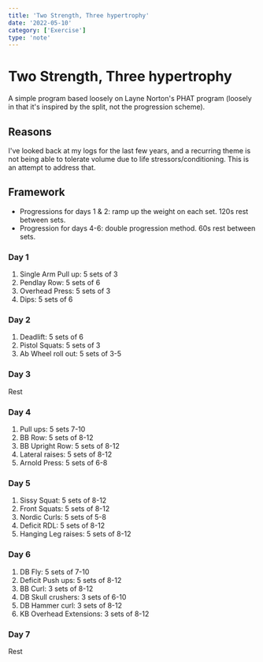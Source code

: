 ```yaml
---
title: 'Two Strength, Three hypertrophy'
date: '2022-05-10'
category: ['Exercise']
type: 'note'
---
```


# Two Strength, Three hypertrophy

A simple program based loosely on Layne Norton's PHAT program (loosely in that it's inspired by the split, not the progression scheme).

## Reasons

I've looked back at my logs for the last few years, and a recurring theme is not being able to tolerate volume due to life stressors/conditioning. This is an attempt to address that.

## Framework

- Progressions for days 1 & 2: ramp up the weight on each set. 120s rest between sets.
- Progression for days 4-6: double progression method. 60s rest between sets.

### Day 1

1. Single Arm Pull up: 5 sets of 3
2. Pendlay Row: 5 sets of 6
3. Overhead Press: 5 sets of 3
4. Dips: 5 sets of 6

### Day 2

1. Deadlift: 5 sets of 6
2. Pistol Squats: 5 sets of 3
3. Ab Wheel roll out: 5 sets of 3-5

### Day 3

Rest

### Day 4

1. Pull ups: 5 sets 7-10
2. BB Row: 5 sets of 8-12
3. BB Upright Row: 5 sets of 8-12
4. Lateral raises: 5 sets of 8-12
5. Arnold Press: 5 sets of 6-8

### Day 5

1. Sissy Squat: 5 sets of 8-12
2. Front Squats: 5 sets of 8-12
3. Nordic Curls: 5 sets of 5-8
4. Deficit RDL: 5 sets of 8-12
5. Hanging Leg raises: 5 sets of 8-12

### Day 6

1. DB Fly: 5 sets of 7-10
2. Deficit Push ups: 5 sets of 8-12
3. BB Curl: 3 sets of 8-12
4. DB Skull crushers: 3 sets of 6-10
5. DB Hammer curl: 3 sets of 8-12
6. KB Overhead Extensions: 3 sets of 8-12

### Day 7

Rest

